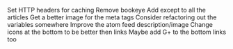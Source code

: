 Set HTTP headers for caching
Remove bookeye
Add except <!--more--> to all the articles
Get a better image for the meta tags
Consider refactoring out the variables somewhere
Improve the atom feed description/image
Change icons at the bottom to be better then links
Maybe add G+ to the bottom links too
